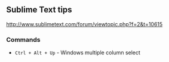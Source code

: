 ## Sublime Text tips

http://www.sublimetext.com/forum/viewtopic.php?f=2&t=10615

### Commands

* `Ctrl + Alt + Up` - Windows multiple column select
